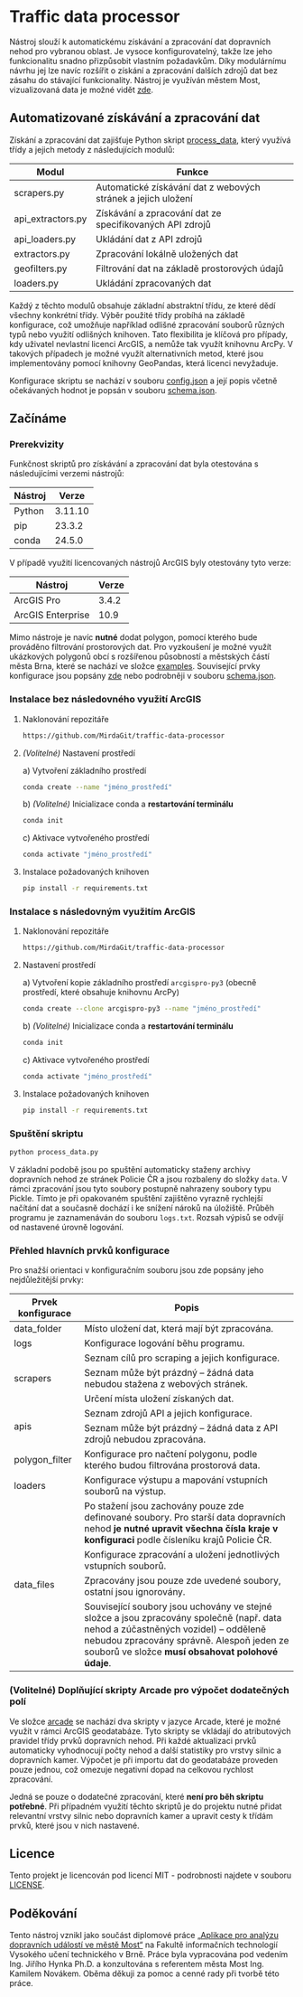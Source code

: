 # Traffic data processor

Nástroj slouží k automatickému získávání a zpracování dat dopravních nehod pro vybranou oblast. Je vysoce konfigurovatelný, takže lze jeho funkcionalitu snadno přizpůsobit vlastním požadavkům. Díky modulárnímu návrhu jej lze navíc rozšířit o získání a zpracování dalších zdrojů dat bez zásahu do stávající funkcionality. Nástroj je využíván městem Most, vizualizovaná data je možné vidět [zde](https://mapy.mesto-most.cz/app/dopravni-udalosti/).

## Automatizované získávání a zpracování dat

Získání a zpracování dat zajišťuje Python skript [process_data](./process_data.py), který využívá třídy a jejich metody z následujících modulů:

| Modul             | Funkce                                                        |
| ----------------- | ------------------------------------------------------------- |
| scrapers.py       | Automatické získávání dat z webových stránek a jejich uložení |
| api_extractors.py | Získávání a zpracování dat ze specifikovaných API zdrojů      |
| api_loaders.py    | Ukládání dat z API zdrojů                                     |
| extractors.py     | Zpracování lokálně uložených dat                              |
| geofilters.py     | Filtrování dat na základě prostorových údajů                  |
| loaders.py        | Ukládání zpracovaných dat                                     |

Každý z těchto modulů obsahuje základní abstraktní třídu, ze které dědí všechny konkrétní třídy. Výběr použité třídy probíhá na základě konfigurace, což umožňuje například odlišné zpracování souborů různých typů nebo využití odlišných knihoven. Tato flexibilita je klíčová pro případy, kdy uživatel nevlastní licenci ArcGIS, a nemůže tak využít knihovnu ArcPy. V takových případech je možné využít alternativních metod, které jsou implementovány pomocí knihovny GeoPandas, která licenci nevyžaduje.

Konfigurace skriptu se nachází v souboru [config.json](./config.json) a její popis včetně očekávaných hodnot je popsán v souboru [schema.json](./schema.json).

## Začínáme

### Prerekvizity

Funkčnost skriptů pro získávání a zpracování dat byla otestována s následujícími verzemi nástrojů:

| Nástroj | Verze   |
| ------- | ------- |
| Python  | 3.11.10 |
| pip     | 23.3.2  |
| conda   | 24.5.0  |

V případě využití licencovaných nástrojů ArcGIS byly otestovány tyto verze:

| Nástroj           | Verze |
| ----------------- | ----- |
| ArcGIS Pro        | 3.4.2 |
| ArcGIS Enterprise | 10.9  |

Mimo nástroje je navíc **nutné** dodat polygon, pomocí kterého bude prováděno filtrování prostorových dat. Pro vyzkoušení je možné využít ukázkových polygonů obcí s rozšířenou působností a městských částí města Brna, které se nachází ve složce [examples](./examples/). Související prvky konfigurace jsou popsány [zde](#přehled-hlavních-prvků-konfigurace) nebo podrobněji v souboru [schema.json](./schema.json).

### Instalace bez následovného využití ArcGIS

1. Naklonování repozitáře

    ```sh
    https://github.com/MirdaGit/traffic-data-processor
    ```

2. _(Volitelné)_ Nastavení prostředí

    a) Vytvoření základního prostředí

    ```sh
    conda create --name "jméno_prostředí"
    ```

    b) _(Volitelné)_ Inicializace conda a **restartování terminálu**

    ```sh
    conda init
    ```

    c) Aktivace vytvořeného prostředí

    ```sh
    conda activate "jméno_prostředí"
    ```

3. Instalace požadovaných knihoven
    ```sh
    pip install -r requirements.txt
    ```

### Instalace s následovným využitím ArcGIS

1.  Naklonování repozitáře
    ```sh
    https://github.com/MirdaGit/traffic-data-processor
    ```
2.  Nastavení prostředí

    a) Vytvoření kopie základního prostředí `arcgispro-py3` (obecně prostředí, které obsahuje knihovnu ArcPy)

    ```sh
    conda create --clone arcgispro-py3 --name "jméno_prostředí"
    ```

    b) _(Volitelné)_ Inicializace conda a **restartování terminálu**

    ```sh
    conda init
    ```

    c) Aktivace vytvořeného prostředí

    ```sh
    conda activate "jméno_prostředí"
    ```

3.  Instalace požadovaných knihoven
    ```sh
    pip install -r requirements.txt
    ```

### Spuštění skriptu

```sh
python process_data.py
```

V základní podobě jsou po spuštění automaticky staženy archivy dopravních nehod ze stránek Policie ČR a jsou rozbaleny do složky `data`. V rámci zpracování jsou tyto soubory postupně nahrazeny soubory typu Pickle. Tímto je při opakovaném spuštění zajištěno vyrazně rychlejší načítání dat a současně dochází i ke snížení nároků na úložiště. Průběh programu je zaznamenáván do souboru `logs.txt`. Rozsah výpisů se odvíjí od nastavené úrovně logování.

### Přehled hlavních prvků konfigurace

Pro snažší orientaci v konfiguračním souboru jsou zde popsány jeho nejdůležitější prvky:

<table>
    <thead>
        <tr>
            <th>Prvek konfigurace</th>
            <th>Popis</th>
        </tr>
    </thead>
    <tbody>
        <tr>
            <td>data_folder</td>
            <td>
				Místo uložení dat, která mají být zpracována.<br/>
			</td>
        </tr>
		<tr>
            <td>logs</td>
            <td>
				Konfigurace logování běhu programu.<br/>
			</td>
        </tr>
        <tr>
			<td rowspan=3>scrapers</td>
            <td>
				Seznam cílů pro scraping a jejich konfigurace.
			</td>
        </tr>
		<tr>
            <td>
				Seznam může být prázdný – žádná data nebudou stažena z webových stránek.
			</td>
        </tr>
		<tr>
            <td>
				Určení místa uložení získaných dat.
			</td>
        </tr>
		<tr>
			<td rowspan=2>apis</td>
            <td>
				Seznam zdrojů API a jejich konfigurace.
			</td>
        </tr>
		<tr>
            <td>
				Seznam může být prázdný – žádná data z API zdrojů nebudou zpracována.
			</td>
        </tr>
		<tr>
			<td>polygon_filter</td>
            <td>
				Konfigurace pro načtení polygonu, podle kterého budou filtrována prostorová data.
			</td>
        </tr>
		<tr>
			<td>loaders</td>
            <td>
				Konfigurace výstupu a mapování vstupních souborů na výstup.
			</td>
        </tr>
		<tr>
			<td rowspan=4>data_files</td>
            <td>
				Po stažení jsou zachovány pouze zde definované soubory. Pro starší data dopravních nehod <b>je nutné upravit všechna čísla kraje v konfiguraci</b> podle čísleníku krajů Policie ČR.
			</td>
        </tr>
		<tr>
            <td>
				Konfigurace zpracování a uložení jednotlivých vstupních souborů.
			</td>
        </tr>
		<tr>
            <td>
				Zpracovány jsou pouze zde uvedené soubory, ostatní jsou ignorovány.
			</td>
        </tr>
		<tr>
            <td>
				Související soubory jsou uchovány ve stejné složce a jsou zpracovány společně (např. data nehod a zúčastněných vozidel) – odděleně nebudou zpracovány správně. Alespoň jeden ze souborů ve složce <b>musí obsahovat polohové údaje</b>.
			</td>
        </tr>
    </tbody>
</table>

### (Volitelné) Doplňující skripty Arcade pro výpočet dodatečných polí

Ve složce [arcade](./arcade/) se nachází dva skripty v jazyce Arcade, které je možné využít v rámci ArcGIS geodatabáze. Tyto skripty se vkládají do atributových pravidel třídy prvků dopravních nehod. Při každé aktualizaci prvků automaticky vyhodnocují počty nehod a další statistiky pro vrstvy silnic a dopravních kamer. Výpočet je při importu dat do geodatabáze proveden pouze jednou, což omezuje negativní dopad na celkovou rychlost zpracování.

Jedná se pouze o dodatečné zpracování, které **není pro běh skriptu potřebné**. Při případném využití těchto skriptů je do projektu nutné přidat relevantní vrstvy silnic nebo dopravních kamer a upravit cesty k třídám prvků, které jsou v nich nastavené.

## Licence

Tento projekt je licencován pod licencí MIT - podrobnosti najdete v souboru [LICENSE](./LICENSE).

## Poděkování

Tento nástroj vznikl jako součást diplomové práce [„Aplikace pro analýzu dopravních událostí ve městě Most“](https://www.vut.cz/studenti/zav-prace/detail/164723) na Fakultě informačních technologií Vysokého učení technického v Brně. Práce byla vypracována pod vedením Ing. Jiřího Hynka Ph.D. a konzultována s referentem města Most Ing. Kamilem Novákem. Oběma děkuji za pomoc a cenné rady při tvorbě této práce.
